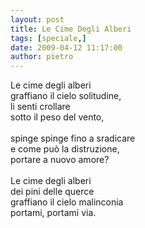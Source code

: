 ```yaml
---
layout: post
title: Le Cime Degli Alberi
tags: [speciale,]
date: 2009-04-12 11:17:00
author: pietro
---
```

Le cime degli alberi<br/>graffiano il cielo solitudine,<br/>li senti crollare<br/>sotto il peso del vento,<br/><br/>spinge spinge fino a sradicare<br/>e come può la distruzione,<br/>portare a nuovo amore?<br/><br/>Le cime degli alberi<br/>dei pini delle querce<br/>graffiano il cielo malinconia<br/>portami, portami via.
